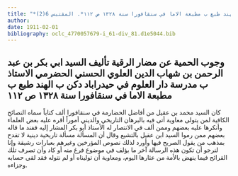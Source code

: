 ```yaml
---
title: "*مخطوطات ومطبوعات : وجوب الحمية عن مضار الرقية تأليف السيد ابي بكر بن عبد الرحمن بن شهاب الدين العلوي الحسني الحضرمي الاستاذ ب مدرسة دار العلوم في حيدراباد دكن ب الهند طبع ب مطبعة الاما في سنقافورا سنة ١٣٢٨ ص ١١٢*. المقتبس 6(2)"
author: 
date: 1911-02-01
bibliography: oclc_4770057679-i_61-div_81.d1e5044.bib
---
```




##  وجوب الحمية عن مضار الرقية   تأليف  السيد ابي بكر بن عبد الرحمن بن شهاب الدين العلوي الحسني الحضرمي  الاستاذ ب  مدرسة دار العلوم  في  حيدراباد  دكن ب  الهند  طبع ب  مطبعة الاما  في  سنقافورا  سنة  ١٣٢٨  ص  ١١٢ 


 كان  السيد محمد بن عقيل  من أفاضل الحضارمة في سنقافورا  ألف  كتاباً سماه النصائح الكافية لمن يتولى معاوية أتى فيه بالبرهان التاريخي والديني أموراً أقره عليه بعض العلماء وأنكرها عليه بعضهم وممن  ألف  في الانتصار له الأستاذ أبو بكر المشار إليه ففند ما قاله بعضهم ممن رموا السيد ابن عقيل بالتشيع وقال أن المسألة مسألة تاريخية دينية لا تقدح بمذهب من يقول الصريح فيها وأورد لذلك نصوص المؤرخين وغيرهم بعبارات رشيقة وإنا لنرجو أن تكون هذه الرسالة آخر ما يؤلف في موضوع فرغ منه أو كاد وأن تصرف تلك القرائح فيما ينهض بالأمة من عثارها اليوم، ومعاوية أن توليناه أو لم نتوله فقد لقي حسابه وجزاءه. 
